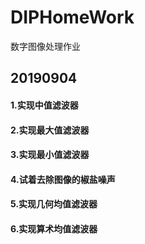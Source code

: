 # DIPHomeWork
数字图像处理作业

## 20190904
#### 1.实现中值滤波器
#### 2.实现最大值滤波器
#### 3.实现最小值滤波器
#### 4.试着去除图像的椒盐噪声
#### 5.实现几何均值滤波器
#### 6.实现算术均值滤波器